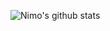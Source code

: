 

<!--
**limiu82214/limiu82214** is a ✨ _special_ ✨ repository because its `README.md` (this file) appears on your GitHub profile.

Here are some ideas to get you started:

- 🔭 I’m currently working on ...
- 🌱 I’m currently learning ...
- 👯 I’m looking to collaborate on ...
- 🤔 I’m looking for help with ...
- 💬 Ask me about ...
- 📫 How to reach me: ...
- 😄 Pronouns: ...
- ⚡ Fun fact: ...
-->
![Nimo's github stats](https://github-readme-stats.vercel.app/api?username=limiu82214&hide=&theme=radical&show_icons=true)  
<!-- ![Top Langs](https://github-readme-stats.vercel.app/api/top-langs/?username=limiu82214&theme=radical)  -->
